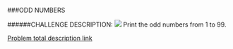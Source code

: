 ###ODD NUMBERS

######CHALLENGE DESCRIPTION:
<img src="https://www.codeeval.com/static/images/kbase/odd_numbers.png">
Print the odd numbers from 1 to 99.

[Problem total description link](https://www.codeeval.com/open_challenges/25/) 
